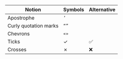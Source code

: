 | Notion | Symbols | Alternative |
| --- | --- | --- |
| Apostrophe | `’` | |
| Curly quotation marks | `“”` | |
| Chevrons | `«»` | |
| Ticks | ✓ | ✅ |
| Crosses | ✗ | ❌ |
